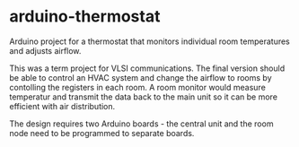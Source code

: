 arduino-thermostat
==================

Arduino project for a thermostat that monitors individual room temperatures and adjusts airflow.

This was a term project for VLSI communications.  The final version should be able to control an HVAC system and change the airflow to rooms by contolling the registers in each room.  A room monitor would measure temperatur and transmit the data back to the main unit so it can be more efficient with air distribution.

The design requires two Arduino boards - the central unit and the room node need to be programmed to separate boards.

